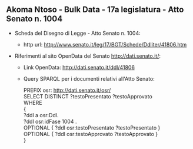 ## Akoma Ntoso - Bulk Data - 17a legislatura - Atto Senato n. 1004 ##

* Scheda del Disegno di Legge - Atto Senato n. 1004:
	* http url: http://www.senato.it/leg/17/BGT/Schede/Ddliter/41806.htm

* Riferimenti al sito OpenData del Senato http://dati.senato.it/:
	* Link OpenData: http://dati.senato.it/ddl/41806
	* Query SPARQL per i documenti relativi all'Atto Senato:

        PREFIX osr: <http://dati.senato.it/osr/>  
		SELECT DISTINCT ?testoPresentato ?testoApprovato  
		WHERE  
		{  
		    ?ddl a osr:Ddl.  
		    ?ddl osr:idFase 1004 .  
		    OPTIONAL { ?ddl osr:testoPresentato ?testoPresentato }  
		    OPTIONAL { ?ddl osr:testoApprovato ?testoApprovato }  
		}
		